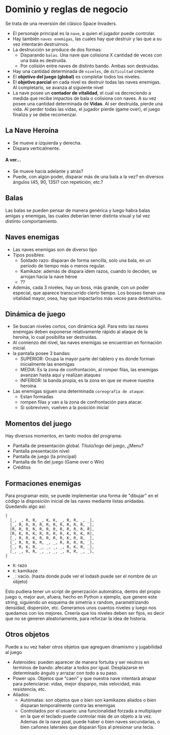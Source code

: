 # Dominio y reglas de negocio
Se trata de una reversión del clásico Space Invaders.
- El personaje principal es la `nave`, a quien el jugador puede controlar.
- Hay también `naves enemigas`, las cuales hay que destruir y las que a su vez intentarán destruirnos.
- La destrucción se produce de dos formas:
  - Disparando `balas`. Una nave que colisiona X cantidad de veces con una bala es destruida.
  - Por colisión entre naves de distinto bando. Ambas son destruidas.
- Hay una cantidad determinada de `niveles`, de `dificultad` creciente
- El **objetivo del juego (global)** es completar todos los niveles.
- El **objetivo parcial** en cada nivel es destruir todas las naves enemigas. Al completarlo, se avanza al siguiente nivel
- La nave posee un **contador de vitalidad**, el cual va decreciendo a medida que recibe impactos de bala o colisiona con naves. A su vez posee una cantidad determinada de **Vidas**. Al ser destruída, pierde una vida. Al perder todas las vidas, el jugador pierde (game over), el juego finaliza y se debe recomenzar.

## La Nave Heroína
- Se mueve a izquierda y derecha.
- Dispara verticalmente.

#### A ver...
- Se mueve hacia adelante y atrás?
- Puede, con algún poder, disparar más de una bala a la vez? en diversos ángulos (45, 90, 135)? con repetición, etc.?

## Balas
Las balas se pueden pensar de manera genérica y luego habra balas amigas y enemigas, las cuales deberían tener distinta visual y tal vez distinto comportamiento.

## Naves enemigas
- Las naves enemigas son de diverso tipo
- Tipos posibles:
  - Soldado razo: disparan de forma sencilla, solo una bala, en un período de tiempo más o menos regular.
  - Kamikaze: además de dispara idem razos, cuando lo deciden, se arrojan hacia la nave héroe
  - ??
- Además, cada 3 niveles, hay un boss, más grande, con un poder especial, que aparece transcurrido cierto tiempo. Los bosses tienen una vitalidad mayor, osea, hay que impactarlos más veces para destruirlos.

## Dinámica de juego
- Se buscan niveles cortos, con dinámica ágil. Para esto las naves enemigas deben exponerse relativamente rápido al ataque de la heroína, lo cual posibilita ser destruidas.
- Al comienzo del nivel, las naves enemigas se encuentran en formación inicial.
- la pantalla posee 3 bandas:
  - SUPERIOR: Ocupa la mayor parte del tablero y es donde forman inicialmente las enemigas
  - MEDIA: Es la zona de confrontación, al romper filas, las enemigas avanzan hasta aqui y realizan ataques
  - INFERIOR: la banda propia, es la zona en que se mueve nuestra heroína
- Las enemigas siguen una determinada `coreografía de ataque`:
  - Estan formadas
  - rompen filas y van a la zona de confrontación para atacar.
  - Si sobreviven, vuelven a la posición inicial

## Momentos del juego
Hay diversos momentos, en tanto modos del programa:
- Pantalla de presentación global. Titulo/logo del juego, ¿Menu?
- Pantalla presentación nivel
- Pantalla de juego (la principal)
- Pantalla de fin del juego (Game over o Win)
- Créditos

## Formaciones enemigas
Para programar esto, se puede implementar una forma de "dibujar" en el código la disposición inicial de las naves mediante listas anidadas. Quedando algo así:

```
[
  [_, _, R, R, _, K, K, _, R, R, _, _],
  [_, R, R, R, R, R, R, R, R, R, R, _],
  [R, R, R, R, R, R, R, R, R, R, R, R],
  [R, K, R, K, R, R, R, R, K, R, K, R],
  [_, R, R, K, R, R, R, R, K, R, R, _],
  [_, R, R, R, R, _, _, R, R, R, R, _],
  [_, R, K, R, _, _, _, _, R, K, R, _],
  [_, _, R, R, _, _, _, _, R, R, _, _],
]
```

- `R`: razo
- `K`: kamikaze
- `_`: vacío. (hasta donde pude ver el lodash puede ser el nombre de un objeto)

Esto pudiera tener un script de generzación automática, dentro del propio juego o, mejor aun, afuera, hecho en Python x ejemplo, que genere este string, siguiendo un esquema de simetría x random, parametrizando densidad, dispersión, etc.
Generamos unos cuantos niveles y luego nos quedamos con los mejores.
Creería que los niveles deben ser fijos, es decir que no se generen aleatoriamente, para reforzar la idea de historia.

## Otros objetos
Puede a su vez haber otros objetos que agreguen dinamismo y jugabilidad al juego
- Asteroides: pueden aparecer de manera fortuita y ser neutros en terminos de bando: afecatar a todos por igual. Desplazarse en determinado ángulo y arrazar con todo a su paso.
- Power ups. Objetos que "caen" y que nuestra nave intentará atrapar para potenciarse: vidas, mejor disparpo, más velocidad, más resistencia, etc.
- Aliados:
  - Autómatas: son objetos que o bien son kamikazes aliados o bien disparan temporalmente contra las enemigas
  - Controlados por el usuario: una funcionalidad forzada a multiplayer en la que el teclado puede controlar más de un objeto a la vez. Ademas de la nave ppal, puede haber o bien naves secundarias, o bien cañones laterales que disparan fijos al presionar una tecla.